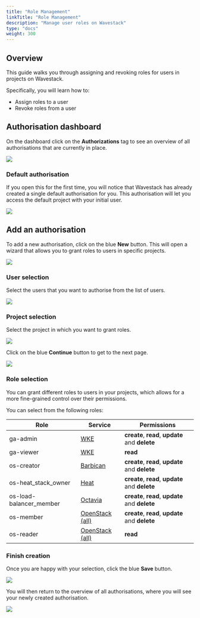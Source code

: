 ```yaml
---
title: "Role Management"
linkTitle: "Role Management"
description: "Manage user roles on Wavestack"
type: "docs"
weight: 300
---
```

<!-- SPDX-License-Identifier: CC-BY-4.0 -->
<!-- Copyright (C) 2023 Wavecon GmbH -->

## Overview

This guide walks you through assigning and revoking roles for users in
projects on Wavestack.

Specifically, you will learn how to:

- Assign roles to a user
- Revoke roles from a user

## Authorisation dashboard

On the dashboard click on the **Authorizations** tag to see an
overview of all authorisations that are currently in place.

![](/assets/iam/roles/roles-overview.png)

### Default authorisation

If you open this for the first time, you will notice that Wavestack
has already created a single default authorisation for you. This
authorisation will let you access the default project with your
initial user.

![](/assets/iam/roles/roles-default.png)

## Add an authorisation

To add a new authorisation, click on the blue **New** button. This
will open a wizard that allows you to grant roles to users in specific
projects.

![](/assets/iam/roles/roles-new.png)

### User selection

Select the users that you want to authorise from the list of users.

![](/assets/iam/roles/roles-new-select-users.png)

### Project selection

Select the project in which you want to grant roles.

![](/assets/iam/roles/roles-new-select-project.png)

Click on the blue **Continue** button to get to the next page.

![](/assets/iam/roles/roles-new-create.png)

### Role selection

You can grant different roles to users in your projects, which allows
for a more fine-grained control over their permissions.

You can select from the following roles:

| Role                    | Service                 | Permissions                                     |
|-------------------------|-------------------------|-------------------------------------------------|
| ga-admin                | [WKE][wvst-wke]         | **create**, **read**, **update** and **delete** |
| ga-viewer               | [WKE][wvst-wke]         | **read**                                        |
| os-creator              | [Barbican][os-barbican] | **create**, **read**, **update** and **delete** |
| os-heat_stack_owner     | [Heat][os-heat]         | **create**, **read**, **update** and **delete** |
| os-load-balancer_member | [Octavia][os-octavia]   | **create**, **read**, **update** and **delete** |
| os-member               | [OpenStack (all)][os]   | **create**, **read**, **update** and **delete** |
| os-reader               | [OpenStack (all)][os]   | **read**                                        |

### Finish creation

Once you are happy with your selection, click the blue **Save** button.

![](/assets/iam/roles/roles-new-select-roles.png)

You will then return to the overview of all authorisations, where you
will see your newly created authorisation.

![](/assets/iam/roles/roles-new-overview.png)

<!-- References -->

[os]: https://docs.openstack.org
[os-barbican]: https://docs.openstack.org/barbican/latest
[os-heat]: https://docs.openstack.org/heat/latest
[os-octavia]: https://docs.openstack.org/octavia/latest
[wvst-os]: https://dashboard.wavestack.de
[wvst-wke]: https://dashboard.gardener.wavestack.cloud
